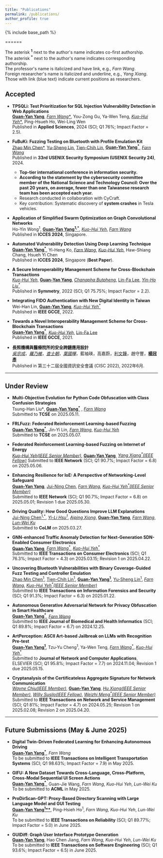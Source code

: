 ```yaml
---
title: "Publications"
permalink: /publications/
author_profile: true
---
```



<!-- Welcome to collaborate on research. -->

<!-- {% if site.author.googlescholar %}
  <div class="wordwrap">You can find most of my articles on <a href="{{site.author.googlescholar}}">my Google Scholar profile</a>.</div>
{% endif %} -->

{% include base_path %}

======

The asterisk **<sup>1</sup>** next to the author's name indicates co-first authorship.  
The asterisk **<sup>*</sup>** next to the author's name indicates corresponding authorship.  
The professor's name is italicized and have link, e.g., *Farn Wang*.  
Foreign researcher's name is italicized and underline, e.g., *Yang Xiang*.  
Those with link (blue text) indicate current positions as researchers.

## Accepted

- **TPSQLi: Test Prioritization for SQL Injection Vulnerability Detection in Web Applications**  
  [**Guan-Yan Yang**](https://orcid.org/0009-0002-2539-9057), _[Farn Wang*](https://cc.ee.ntu.edu.tw/~farn/)_, You-Zong Gu, Ya-Wen Teng, _[Kuo-Hui Yeh*](https://scholar.google.com/citations?user=nLG4OMAAAAAJ&hl=zh-TW)_, Ping-Hsueh Ho, Wei-Ling Wen  
  Published in **Applied Sciences**, 2024 (SCI; Q1 76%; Impact Factor = 2.5).

- **FuBuKi: Fuzzing Testing on Bluetooth with Profile Emulation Kit**  
  [Zhao Min Chen*](https://cybersec.ithome.com.tw/2025/en/speaker-page/1758), [Yu-Sheng Lin](https://blog.star03.me/about/), [Tien-Chih Lin](https://tw.linkedin.com/in/dange-lin), [**Guan-Yan Yang<sup>*</sup>**](https://orcid.org/0009-0002-2539-9057), _[Farn Wang](https://cc.ee.ntu.edu.tw/~farn/)_  
  Published in **33rd USENIX Security Symposium (USENIX Security 24)**, 2024.  
  - **Top-tier international conference in information security.** 
  - **According to the statement by the cybersecurity committee member of the National Science and Technology Council: Over the past 20 years, on average, fewer than one Taiwanese research team has been accepted each year.**
  - Research conducted in collaboration with CyCraft.  
  - Key contribution: Systematic discovery of **system crashes** in Tesla vehicles.

- **Application of Simplified Swarm Optimization on Graph Convolutional Networks**  
  Ho-Yin Wong<sup>1</sup>, **[Guan-Yan Yang<sup>1,*</sup>](https://orcid.org/0009-0002-2539-9057)**, _[Kuo-Hui Yeh](https://scholar.google.com/citations?user=nLG4OMAAAAAJ&hl=zh-TW)_, _[Farn Wang](https://cc.ee.ntu.edu.tw/~farn/)_  
  Published in **ICCES 2024**, Singapore.

- **Automated Vulnerability Detection Using Deep Learning Technique**  
  **[Guan-Yan Yang<sup>*</sup>](https://orcid.org/0009-0002-2539-9057)**, Yi-Heng Ko, _[Farn Wang](https://cc.ee.ntu.edu.tw/~farn/)_, _[Kuo-Hui Yeh](https://scholar.google.com/citations?user=nLG4OMAAAAAJ&hl=zh-TW)_, Haw-Shiang Chang, Hsueh Yi Chen  
  Published in **ICCES 2024**, Singapore (**Best Paper**).

- **A Secure Interoperability Management Scheme for Cross-Blockchain Transactions**  
  _[Kuo-Hui Yeh](https://scholar.google.com/citations?user=nLG4OMAAAAAJ&hl=zh-TW)_, **[Guan-Yan Yang](https://orcid.org/0009-0002-2539-9057)**, _[Chanapha Butpheng](https://scholar.google.com/citations?user=UmmojZwAAAAJ&hl=zh-TW&oi=ao)_, [Lin-Fa Lee](https://dblp.org/pid/307/7952.html), _[Yin-Ho Liu<sup>*</sup>](https://sys.ndhu.edu.tw/RD/TeacherTreasury/tlist.aspx?tcher=11767)_  
  Published in **Symmetry**, 2022 (SCI; Q1 75.75%; Impact Factor = 2.2).

- **Integrating FIDO Authentication with New Digital Identity in Taiwan**  
  Wei-Han Lin, **[Guan-Yan Yang](https://orcid.org/0009-0002-2539-9057)**, _[Kuo-Hui Yeh<sup>*</sup>](https://scholar.google.com/citations?user=nLG4OMAAAAAJ&hl=zh-TW)_  
  Published in **IEEE GCCE**, 2022.

- **Towards a Novel Interoperability Management Scheme for Cross-Blockchain Transactions**  
  **[Guan-Yan Yang<sup>*</sup>](https://orcid.org/0009-0002-2539-9057)**, _[Kuo-Hui Yeh](https://scholar.google.com/citations?user=nLG4OMAAAAAJ&hl=zh-TW)_, [Lin-Fa Lee](https://dblp.org/pid/307/7952.html)  
  Published in **IEEE GCCE**, 2021.

- **長照機構與醫療院所的安全跨鏈應用設計**  
  [_吳宗成_](https://www.cs.ntust.edu.tw/p/405-1102-104683,c10827.php)，[_羅乃維_](https://www.cs.ntust.edu.tw/p/406-1102-105977,r2079.php?Lang=zh-tw)，[_查士朝_](https://www.cs.ntust.edu.tw/p/405-1102-106269,c10961.php)，[_葉國暉_]((https://scholar.google.com/citations?user=nLG4OMAAAAAJ&hl=zh-TW))，藍袖瑛，高嘉蔚，[利文韡](https://scholar.google.com/citations?user=cK21GBwAAAAJ&hl=zh-TW)，趙守豐，[**楊冠彥**](https://orcid.org/0009-0002-2539-9057)  
  Published in 第三十二屆全國資訊安全會議 (CISC 2022), 2022年6月.

---

## Under Review

- **Multi-Objective Evolution for Python Code Obfuscation with Class Confusion Strategies**  
  Tsung-Han Liu*<sup>*</sup>*, **[Guan-Yan Yang<sup>*</sup>](https://orcid.org/0009-0002-2539-9057)** , [*Farn Wang*](https://cc.ee.ntu.edu.tw/~farn/)  
  Submitted to **TCSE** on 2025.05.11.

- **FRLFuzz: Federated Reinforcement Learning-based Fuzzing**  
  **[Guan-Yan Yang<sup>*</sup>](https://orcid.org/0009-0002-2539-9057)**, Jin-Yi Lin, [*Farn Wang*](https://cc.ee.ntu.edu.tw/~farn/), [*Kuo-Hui Yeh*](https://scholar.google.com/citations?user=nLG4OMAAAAAJ&hl=zh-TW)  
  Submitted to **TCSE** on 2025.05.07.

- **Federated Reinforcement Learning-based Fuzzing on Internet of Energy**  
  _[Kuo-Hui Yeh(IEEE Senior Member)](https://scholar.google.com/citations?user=nLG4OMAAAAAJ&hl=zh-TW)_, **[Guan-Yan Yang](https://orcid.org/0009-0002-2539-9057)**, _[Yang Xiang<sup>*</sup>(IEEE Fellow)](https://scholar.google.com.au/citations?user=7ymTWY4AAAAJ&hl=en)_ 
  Submitted to **IEEE Network** (SCI; Q1 90.7%; Impact Factor = 6.8) on 2025.05.06.

- **Enhancing Resilience for IoE: A Perspective of Networking-Level Safeguard**  
  [**Guan-Yan Yang**](https://orcid.org/0009-0002-2539-9057), [Jui-Ning Chen](https://orcid.org/0009-0002-6508-130X), [*Farn Wang*](https://cc.ee.ntu.edu.tw/~farn/), _[Kuo-Hui Yeh<sup>*</sup>(IEEE Senior Member)](https://scholar.google.com/citations?user=nLG4OMAAAAAJ&hl=zh-TW)_  
  Submitted to **IEEE Network** (SCI; Q1 90.7%; Impact Factor = 6.8) on 2025.05.01; Revision 1 due 2025.05.30.

- **Driving Quality: How Good Questions Improve LLM Explanations**  
  [Jui-Ning Chen<sup>1,*</sup>](https://orcid.org/0009-0002-6508-130X), _[Yi-Li Hsu<sup>1</sup>](https://orcid.org/0000-0001-9778-5921)_, _[Aiping Xiong](https://ist.psu.edu/directory/axx29)_, **[Guan-Yan Yang](https://orcid.org/0009-0002-2539-9057)**, [*Farn Wang*](https://cc.ee.ntu.edu.tw/~farn/), [*Lun-Wei Ku*](https://homepage.iis.sinica.edu.tw/pages/lwku/vita_en.html)  
  Submitted to **CoLM** on 2025.03.27.

- **GNN-enhanced Traffic Anomaly Detection for Next-Generation SDN-Enabled Consumer Electronics**  
  [**Guan-Yan Yang**](https://orcid.org/0009-0002-2539-9057), _[Farn Wang<sup>*</sup>](https://cc.ee.ntu.edu.tw/~farn/)_, _[Kuo-Hui Yeh<sup>*</sup>](https://scholar.google.com/citations?user=nLG4OMAAAAAJ&hl=zh-TW)_  
  Submitted to **IEEE Transactions on Consumer Electronics** (SCI; Q1 76.3%; Impact Factor = 4.3) on 2025.03.15; Revision 1 on 2025.04.22.

- **Uncovering Bluetooth Vulnerabilities with Binary Coverage-Guided Fuzz Testing and Controller Emulation**  
  [Zhao Min Chen<sup>1</sup>](https://cybersec.ithome.com.tw/2025/en/speaker-page/1758), [Tien-Chih Lin<sup>1</sup>](https://tw.linkedin.com/in/dange-lin), **[Guan-Yan Yang<sup>1</sup>](https://orcid.org/0009-0002-2539-9057)**, [Yu-Sheng Lin<sup>1</sup>](https://blog.star03.me/about/), [*Farn Wang*](https://cc.ee.ntu.edu.tw/~farn/), _[Kuo-Hui Yeh<sup>*</sup>(IEEE Senior Member)](https://scholar.google.com/citations?user=nLG4OMAAAAAJ&hl=zh-TW)_  
  Submitted to **IEEE Transactions on Information Forensics and Security** (SCI; Q1 91.3%; Impact Factor = 6.3) on 2025.01.22.

- **Autonomous Generative Adversarial Network for Privacy Obfuscation in Smart Healthcare**  
  **[Guan-Yan Yang<sup>*</sup>](https://orcid.org/0009-0002-2539-9057)**, [*Farn Wang*](https://cc.ee.ntu.edu.tw/~farn/)  
  Submitted to **IEEE Journal of Biomedical and Health Informatics** (SCI; Q1 89.8%; Impact Factor = 6.7) on 2024.12.25.

- **ArtPerception: ASCII Art-based Jailbreak on LLMs with Recognition Pre-test**  
  **[Guan-Yan Yang<sup>1</sup>](https://orcid.org/0009-0002-2539-9057)**, Tzu-Yu Cheng<sup>1</sup>, Ya-Wen Teng, [*Farn Wang*<sup>*</sup>](https://cc.ee.ntu.edu.tw/~farn/), [*Kuo-Hui Yeh*<sup>*</sup>](https://scholar.google.com/citations?user=nLG4OMAAAAAJ&hl=zh-TW)  
  Submitted to **Journal of Network and Computer Applications**, ELSEVIER (SCI; Q1 95.8%; Impact Factor = 7.7) on 2024.11.04; Revision 1 due 2025.05.15.

- **Cryptanalysis of the Certificateless Aggregate Signature for Network Communication**  
  [*Wayne Chiu(IEEE Member)*](https://scholar.google.com/citations?user=rP2btXQAAAAJ&hl=zh-TW), [**Guan-Yan Yang**](https://orcid.org/0009-0002-2539-9057), [*Hu Xiong(IEEE Senior Member)*](https://scholar.google.com/citations?user=dZR8algAAAAJ&hl=zh-CN), [*Willy Susilo(IEEE Fellow)*](https://scholar.google.com.au/citations?user=eNOmOvkAAAAJ&hl=en), _[Weizhi Meng<sup>*</sup>(IEEE Senior Member)](https://scholar.google.com/citations?user=OlepJ5wAAAAJ&hl=en)_  
  Submitted to **IEEE Transactions on Network and Service Management** (SCI; Q1 81%; Impact Factor = 4.7) on 2024.05.25; Revision 1 on 2025.02.08; Revision 2 on 2025.04.20.

---

## Future Submissions (May & June 2025)

- **Digital Twin-Driven Federated Learning for Enhancing Autonomous Driving**  
  **[Guan-Yan Yang<sup>*</sup>](https://orcid.org/0009-0002-2539-9057)**, *Farn Wang*  
  To be submitted to **IEEE Transactions on Intelligent Transportation Systems** (SCI; Q1 98.63%; Impact Factor = 7.9) in May 2025.

- **GIFU: A New Dataset Towards Cross-Language, Cross-Platform, Cross-Modal Sequential UI Screen Actions**  
  **[Guan-Yan Yang<sup>*</sup>](https://orcid.org/0009-0002-2539-9057)**, Guan-Jie Wang, *Farn Wang*, *Kuo-Hui Yeh*, *Lun-Wei Ku*  
  To be submitted to **ACML** in May 2025.

- **ProDirScan-GPT: Proxy-Based Directory Scanning with Large Language Model and GUI Testing**  
  **[Guan-Yan Yang<sup>1</sup>**](https://orcid.org/0009-0002-2539-9057)**, Ping-Hsieh Ho<sup>1</sup>, *Farn Wang*<sup>*</sup>, *Kuo-Hui Yeh*<sup>*</sup>, *Lun-Wei Ku*  
  To be submitted to **IEEE Transactions on Reliability** (SCI; Q1 89.77%; Impact Factor = 5.0) in June 2025.

- **GUIDiff: Graph User Interface Prototype Generation**  
  **[Guan-Yan Yang](https://orcid.org/0009-0002-2539-9057)**, Hao Chen Jiang, *Farn Wang*<sup>*</sup>, *Kuo-Hui Yeh*<sup>*</sup>, *Lun-Wei Ku*  
  To be submitted to **IEEE Transactions on Software Engineering** (SCI; Q1 93.6%; Impact Factor = 6.5) in June 2025.
